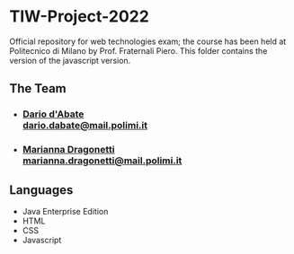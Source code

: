# TIW-Project-2022
Official repository for web technologies exam; the course has been held at Politecnico di Milano by Prof. Fraternali Piero.
This folder contains the version of the javascript version.

## The Team
- ### [Dario d'Abate](https://github.com/DariodAbate)<br/>dario.dabate@mail.polimi.it
- ### [Marianna Dragonetti](https://github.com/Mariannadragonetti)<br/>marianna.dragonetti@mail.polimi.it

## Languages
- Java Enterprise Edition
- HTML
- CSS
- Javascript
